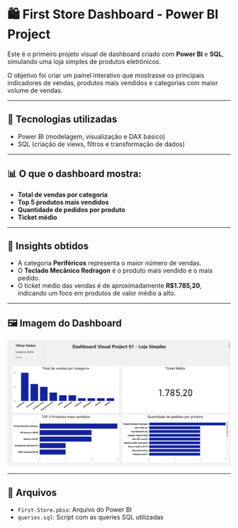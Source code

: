 # 🛍️ First Store Dashboard - Power BI Project

Este é o primeiro projeto visual de dashboard criado com **Power BI** e **SQL**, simulando uma loja simples de produtos eletrônicos.

O objetivo foi criar um painel interativo que mostrasse os principais indicadores de vendas, produtos mais vendidos e categorias com maior volume de vendas.

---

## 🔧 Tecnologias utilizadas

- Power BI (modelagem, visualização e DAX básico)
- SQL (criação de views, filtros e transformação de dados)

---

## 📊 O que o dashboard mostra:

- **Total de vendas por categoria**
- **Top 5 produtos mais vendidos**
- **Quantidade de pedidos por produto**
- **Ticket médio**

---

## 📌 Insights obtidos

- A categoria **Periféricos** representa o maior número de vendas.
- O **Teclado Mecânico Redragon** é o produto mais vendido e o mais pedido.
- O ticket médio das vendas é de aproximadamente **R$1.785,20**, indicando um foco em produtos de valor médio a alto.

---

## 🖼️ Imagem do Dashboard

![Dashboard Power BI](dashboard.png)

---

## 📁 Arquivos

- `First-Store.pbix`: Arquivo do Power BI
- `queries.sql`: Script com as queries SQL utilizadas
